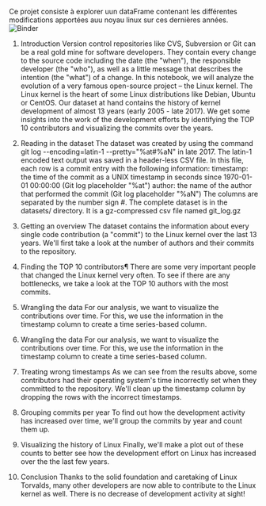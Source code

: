 Ce projet consiste à explorer uun dataFrame contenant les différentes modifications apportées auu noyau linux sur ces dernières années. ![Binder](https://mybinder.org/badge_logo.svg)
1. Introduction
Version control repositories like CVS, Subversion or Git can be a real gold mine for software developers. They contain every change to the source code including the date (the "when"), the responsible developer (the "who"), as well as a little message that describes the intention (the "what") of a change.
In this notebook, we will analyze the evolution of a very famous open-source project – the Linux kernel. The Linux kernel is the heart of some Linux distributions like Debian, Ubuntu or CentOS. Our dataset at hand contains the history of kernel development of almost 13 years (early 2005 - late 2017). We get some insights into the work of the development efforts by identifying the TOP 10 contributors and visualizing the commits over the years.

2. Reading in the dataset
The dataset was created by using the command git log --encoding=latin-1 --pretty="%at#%aN" in late 2017. The latin-1 encoded text output was saved in a header-less CSV file. In this file, each row is a commit entry with the following information:
timestamp: the time of the commit as a UNIX timestamp in seconds since 1970-01-01 00:00:00 (Git log placeholder "%at")
author: the name of the author that performed the commit (Git log placeholder "%aN")
The columns are separated by the number sign #. The complete dataset is in the datasets/ directory. It is a gz-compressed csv file named git_log.gz

3. Getting an overview
The dataset contains the information about every single code contribution (a "commit") to the Linux kernel over the last 13 years. We'll first take a look at the number of authors and their commits to the repository.

4. Finding the TOP 10 contributors¶
There are some very important people that changed the Linux kernel very often. To see if there are any bottlenecks, we take a look at the TOP 10 authors with the most commits.

5. Wrangling the data
For our analysis, we want to visualize the contributions over time. For this, we use the information in the timestamp column to create a time series-based column.

5. Wrangling the data
For our analysis, we want to visualize the contributions over time. For this, we use the information in the timestamp column to create a time series-based column.

6. Treating wrong timestamps
As we can see from the results above, some contributors had their operating system's time incorrectly set when they committed to the repository. We'll clean up the timestamp column by dropping the rows with the incorrect timestamps.

7. Grouping commits per year
To find out how the development activity has increased over time, we'll group the commits by year and count them up.

8. Visualizing the history of Linux
Finally, we'll make a plot out of these counts to better see how the development effort on Linux has increased over the the last few years.

9. Conclusion
Thanks to the solid foundation and caretaking of Linux Torvalds, many other developers are now able to contribute to the Linux kernel as well. There is no decrease of development activity at sight!



